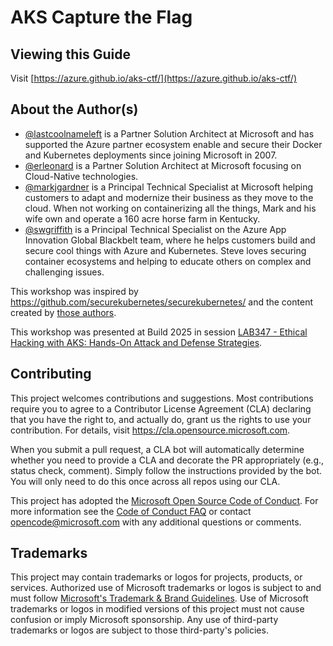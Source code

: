 # AKS Capture the Flag

## Viewing this Guide

Visit [https://azure.github.io/aks-ctf/](https://azure.github.io/aks-ctf/)

## About the Author(s)

* [@lastcoolnameleft](https://lastcoolnameleft.com) is a Partner Solution Architect at Microsoft and has supported the Azure partner ecosystem enable and secure their Docker and Kubernetes deployments since joining Microsoft in 2007.
* [@erleonard](https://www.linkedin.com/in/erleonard/) is a Partner Solution Architect at Microsoft focusing on Cloud-Native technologies. 
* [@markjgardner](https://markjgardner.com) is a Principal Technical Specialist at Microsoft helping customers to adapt and modernize their business as they move to the cloud. When not working on containerizing all the things, Mark and his wife own and operate a 160 acre horse farm in Kentucky.
* [@swgriffith](https://www.stevegriffith.nyc/) is a Principal Technical Specialist on the Azure App Innovation Global Blackbelt team, where he helps customers build and secure cool things with Azure and Kubernetes. Steve loves securing container ecosystems and helping to educate others on complex and challenging issues. 

This workshop was inspired by https://github.com/securekubernetes/securekubernetes/ and the content created by [those authors](https://github.com/securekubernetes/securekubernetes/?tab=readme-ov-file#about-the-authors).

This workshop was presented at Build 2025 in session [LAB347 - Ethical Hacking with AKS: Hands-On Attack and Defense Strategies](https://build.microsoft.com/en-US/sessions/lab346).

## Contributing

This project welcomes contributions and suggestions.  Most contributions require you to agree to a
Contributor License Agreement (CLA) declaring that you have the right to, and actually do, grant us
the rights to use your contribution. For details, visit https://cla.opensource.microsoft.com.

When you submit a pull request, a CLA bot will automatically determine whether you need to provide
a CLA and decorate the PR appropriately (e.g., status check, comment). Simply follow the instructions
provided by the bot. You will only need to do this once across all repos using our CLA.

This project has adopted the [Microsoft Open Source Code of Conduct](https://opensource.microsoft.com/codeofconduct/).
For more information see the [Code of Conduct FAQ](https://opensource.microsoft.com/codeofconduct/faq/) or
contact [opencode@microsoft.com](mailto:opencode@microsoft.com) with any additional questions or comments.

## Trademarks

This project may contain trademarks or logos for projects, products, or services. Authorized use of Microsoft 
trademarks or logos is subject to and must follow 
[Microsoft's Trademark & Brand Guidelines](https://www.microsoft.com/en-us/legal/intellectualproperty/trademarks/usage/general).
Use of Microsoft trademarks or logos in modified versions of this project must not cause confusion or imply Microsoft sponsorship.
Any use of third-party trademarks or logos are subject to those third-party's policies.
